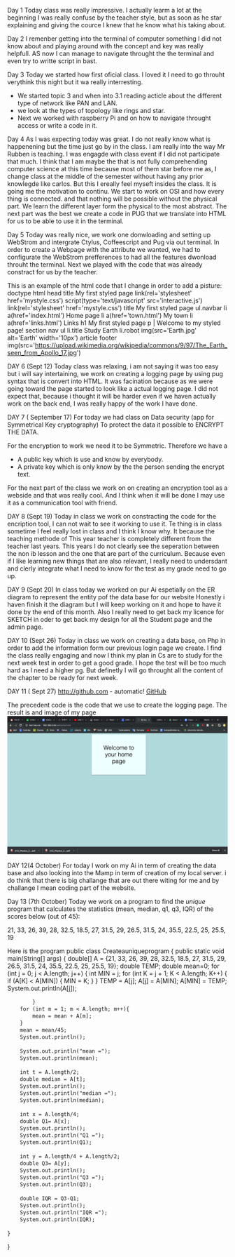 Day 1
Today class was really impressive. I actually learm a lot at the beginning I was really confuse by the teacher style,
but as soon as he star explaining and giving the cource I knew that he know what his taking about.


Day 2
I remenber getting into the terminal of computer something I did not know about and playing around with the concept and key was really helpfull. 
AS now I can manage to  navigate throught the the terminal and even try to writte script in bast. 

Day 3
Today we started how first oficial class. I loved it I need to go throuht verythink this night but it wa really interresting.
- We started topic 3 and when into 3.1  reading acticle about the different type of network like PAN and LAN.
- we look at the types of topology like rings and star.
- Next we worked with raspberry Pi and on how to navigate throught access or write a code in it.

Day 4
As I was expecting today was great. I do not really know what is happenening but the time just go by in the class. I am really into the way Mr Rubben is teaching.
I was engagde with class event if I did not participate that much. 
I think that I am maybe the that is not fully comprehending computer science at this time because most of them star before me as, I change class at the middle of the semester without having any
prior knowlegde like carlos. But this I ereally feel myseft insides the class. It is going me the motivation to continu. 
We start to work on OSI and how every thing is connected. and that nothing will be possible without the physical part. We learn the different layer form the physical to the most abstract. 
The next part was the best we create a code in PUG that we translate into HTML for us to be able to use it in the terminal.

Day 5 
Today was really nice, we work one  donwloading and setting up WebStrom  and intergrate Ctylus, Coffeescript and Pug via out terminal.
In order to create a Webpage with the attribute we wanted, we  had to configurate the WebStrom prefferences to had all the features dwonload throuht the terminal.
Next we played with the code that was already constract for us by the teacher.

This is an example of the html code that I change in order to add a pisture:
doctype html
head
    title My first styled page
    link(rel='stylesheet' href='mystyle.css')
    script(type='text/javascript' src='interactive.js')
    link(rel='stylesheet' href='mystyle.css')
    title My first styled page
ul.navbar
    li
        a(href='index.html') Home page
    li
        a(href='town.html') My town
    li
        a(href='links.html') Links
h1 My first styled page
p
    | Welcome to my styled page!
    section
        nav
            ul
                li.title Study Earth
                li.robot
                    img(src='Earth.jpg' alt='Earth' width='10px')
                    article
                        footer
                            img(src='https://upload.wikimedia.org/wikipedia/commons/9/97/The_Earth_seen_from_Apollo_17.jpg')


DAY 6 (Sept 12)
Today class was relaxing, i am not saying it was too easy but i will say intertaining, we work on creating a logging page by using pug syntax that is convert into HTML. It was facination because as we were going toward the page started to look like a actual logging page. I did not expect that, because i thought it will be harder even if we haven actually work on the back end, I was really happy of the work I have done.



DAY 7 ( September 17)
For today we had class on Data security (app for Symmetrical Key cryptography)
To protect the data it possible to ENCRYPT THE DATA.

For the encryption to work we need it to be Symmetric.
Therefore we have a  
- A public key which is use and know by everybody.
- A private key which is only know by the the person sending the encrypt text.

For the next part of the class we work on on creating an encryption tool as a webside and that was really cool.
And I think when it will be done I may use it as a communication tool with friend.


DAY 8 (Sept 19)
Today in class we work on constracting the code for the encription tool, I can not wait to see it working to use it.
Te thing is in class sometime I feel really lost in class and I think I know why. It because the teaching methode of This year teacher is completely different from the teacher last years. This years I do not clearly see the seperation between the non ib 
lesson and the one that are part of the curriculum. Because even if I like learning new things that are also relevant, I really need to undersdant and clerly integrate what I need to know for the test as my grade need to go up.

DAY 9 (Sept 20)
In class today we worked on pur Ai espetially on the ER diagram to represent the entity pof the data base for our website
Honestly i haven finish it the diagram but I will keep working on it and hope to have it done by the end of this month. Also I really need to get back my licence for SKETCH in oder to get back my design for all the Student page and the admin page.

DAY 10 (Sept 26)
Today in class we work on creating a data base, on Php in order to add the information form our previous login page we create. I find the class really engaging and now I think my plan in Cs are to study for the next week test in order to get a good grade. I hope the test will be too much hard as I need a higher pg. But definetly I will go throught all the content of the chapter to be ready for next week.


DAY 11 ( Sept 27)
http://github.com - automatic!
[GitHub](http://192.168.6.34/welcome.html)

<?php
   include("config.php");
   session_start();
   if($_SERVER["REQUEST_METHOD"]=="POST"){
       //username and password sent from form
       $myusername = mysqli_real_escape_string($db,$_POST['username']);
       $mypassword = mysqli_real_escape_string($db,$_POST['password']);
       $sql = "SELECT id FROM admin WHERE username = '$myusername' and password = '$mypassword'";
       $result= mysqli_query($db,$sql);
       $row = mysqli_fetch_array($result,MYSQLI_ASSOC);
       $active = $row['active'];
       $count = mysqli_num_rows($result);
       //If result matched $myusername and $mypassword, table row must be 1 row
       if ($count == 1){
           $error = "good";
           header("location:welcome.html");
           die();
       }else {
            $error = "Your Login Name or Password is invalid";
       }
   }
?>
<html>
<?php echo $error; ?>
</html>


The precedent code is the code that we use to create the logging page. 
The result is and image of my page
![image of my page](https://raw.githubusercontent.com/comsci-uwc-isak/journal-Nicolasonadja/master/Screen%20Shot%202019-10-01%20at%206.27.35.png)



DAY 12(4 October)
For today I work on my Ai in term of creating the data base and also looking into the Mamp in term of creation of my local server. i do think that there is big challange that are out there witing for me and by challange I mean coding part of the website.

Day 13 (7th October)
Today we work on a program to find the *unique* program that calculates the statistics (mean, median, q1, q3, IQR) of the scores below (out of 45):

21, 33, 26, 39, 28, 32.5, 18.5, 27, 31.5, 29, 26.5, 31.5, 24, 35.5, 22.5, 25, 25.5, 19

Here is the program
public class Createauniqueprogram {
    public static void main(String[] args) {
        double[] A = {21, 33, 26, 39, 28, 32.5, 18.5, 27, 31.5, 29, 26.5, 31.5, 24, 35.5, 22.5, 25, 25.5, 19};
        double TEMP;
        double mean=0;
        for (int j = 0; j < A.length; j++) {
            int MIN = j;
            for (int K = j + 1; K < A.length; K++) {
                if (A[K] < A[MIN]) {
                    MIN = K;
                }
            }
            TEMP = A[j];
            A[j] = A[MIN];
            A[MIN] = TEMP;
            System.out.println(A[j]);

            }
        for (int m = 1; m < A.length; m++){
            mean = mean + A[m];
        }
        mean = mean/45;
        System.out.println();

        System.out.println("mean =");
        System.out.println(mean);

        int t = A.length/2;
        double median = A[t];
        System.out.println();
        System.out.println("median =");
        System.out.println(median);

        int x = A.length/4;
        double Q1= A[x];
        System.out.println();
        System.out.println("Q1 =");
        System.out.println(Q1);

        int y = A.length/4 + A.length/2;
        double Q3= A[y];
        System.out.println();
        System.out.println("Q3 =");
        System.out.println(Q3);

        double IQR = Q3-Q1;
        System.out.println();
        System.out.println("IQR =");
        System.out.println(IQR);
        
    }
}
